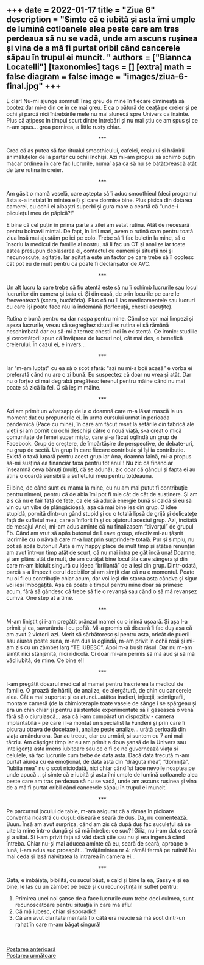 
+++
    date = 2022-01-17
    title = "Ziua 6"
    description = "Simte că e iubită și asta îmi umple de lumină cotloanele alea peste care am tras perdeaua să nu se vadă, unde am ascuns rușinea și vina de a mă fi purtat oribil când cancerele săpau în trupul ei muncit. "
    authors = ["Biannca Locatelli"]
    [taxonomies]
    tags = []
    [extra]
    math = false
    diagram = false
    image = "images/ziua-6-final.jpg"
    +++
---

E clar! Nu-mi ajunge somnul! Trag greu de mine în fiecare dimineață să bootez dar mi-e din ce în ce mai greu. E ca o pătură de ceață pe creier și pe ochi și parcă nici întrebările mele nu mai alunecă spre Univers ca înainte. Plus că ațipesc în timpul scurt dintre întrebări și nu mai știu ce am spus și ce n-am spus... grea pornirea, a little rusty chiar.

<p style="text-align: center;">***</p>

Cred că aș putea să fac ritualul smoothieului, cafelei, ceaiului și hrănirii animăluțelor de la parter cu ochii închiși. Azi mi-am propus să schimb puțin măcar ordinea în care fac lucrurile, numa’ așa ca să nu se bătătorească atât de tare rutina în creier.

<p style="text-align: center;">***</p>

Am găsit o mamă veselă, care aștepta să îi aduc smoothieul (deci programul ăsta s-a instalat în mintea ei!) și care dormise bine. Plus pisica din dotarea camerei, cu ochii ei albaștri superbi și gura mare a ceartă că “unde-i pliculețul meu de păpică?!”

E bine că cel puțin în prima parte a zilei am setat rutina. Atât de necesară pentru bolnavii mintal. De fapt, în linii mari, avem o rutină cam pentru toată ziua însă mai ajustăm pe ici pe colo. Trebe să îi fac buletin la mine, să o înscriu la medicul de familie al nostru, să îi fac un CT și analize iar toate astea presupun deplasarea ei, contactul cu oameni și situații noi și necunoscute, agitație. Iar agitația este un factor pe care trebe să îl ocolesc cât pot eu de mult pentru că poate fi declanșator de AVC.

<p style="text-align: center;">***</p>

Un alt lucru la care trebe să fiu atentă este să nu îi schimb lucrurile sau locul lucrurilor din camera și baia ei. Și din casă, de prin locurile pe care le frecventează (scara, bucătăria). Plus că nu îi las medicamentele sau lucruri cu care își poate face rău la îndemână (forfecuță, chestii ascuțite).

Rutina e bună pentru ea dar nașpa pentru mine. Când se vor mai limpezi și așeza lucrurile, vreau să segreghez situațiile: rutina ei să rămână neschimbată dar eu să-mi alternez chestii noi în existență. Ce ironic: studiile și cercetătorii spun că învățarea de lucruri noi, cât mai des, e benefică creierului. În cazul ei, e invers…

<p style="text-align: center;">***</p>

Iar “m-am luptat” cu ea să o scot afară: “azi nu mi-s boii acasă” e vorba ei preferată când nu are o zi bună. Eu suspectez că doar nu vrea și atât. Dar nu o forțez ci mai degrabă pregătesc terenul pentru mâine când nu mai poate să zică la fel. O să ieșim mâine.

<p style="text-align: center;">***</p>

Azi am primit un whatsapp de la o doamnă care m-a lăsat mască la un moment dat cu propunerile ei. În urma cursului urmat în perioada pandemică (Pace cu mine), în care am făcut reset la setările din fabrică ale vieții și am pornit cu ochi deschiși către o nouă viață, s-a creat o mică comunitate de femei super mișto, care și-a făcut oglindă un grup de Facebook. Grup de creștere, de împărtășire de perspective, de debate-uri, nu grup de sectă. Un grup în care fiecare contribuie și își ia contribuție. Există o taxă lunară pentru acest grup iar Ana, doamna faină, mi-a propus să-mi susțină ea financiar taxa pentru tot anul!! Nu zic că financiar înseamnă ceva bănuți (mulți, că se adună), zic doar că gândul și fapta ei au atins o coardă sensibilă a sufletului meu pentru totdeauna.

Ei bine, de când sunt cu mama la mine, eu nu am mai putut fi contribuție pentru nimeni, pentru că de abia îmi pot fi mie cât de cât de susținere. Și am zis că nu e fair față de fete, ca ele să aducă energie bună și caldă și eu să vin cu un vibe de plângăcioasă, așa că mai bine ies din grup. O idee stupidă, pornită dintr-un gând stupid și cu o totală lipsă de grijă și delicatețe față de sufletul meu, care a înflorit în și cu ajutorul acestui grup. Azi, incitată de mesajul Anei, mi-am adus aminte că nu finalizasem “divorțul” de grupul Fb. Când am vrut să apăs butonul de Leave group, efectiv mi-au țâșnit lacrimile cu o năvală care m-a luat prin surprindere totală. Pur și simplu, nu pot să apăs butonul! Ăsta e my happy place de mult timp și atâtea renunțări am avut într-un timp atât de scurt, că nu mai intra pe gât încă una! Doamne, și am plâns atât de mult, de am curățat bine locul ăla care sângera și din care m-am biciuit singură cu ideea “briliantă” de a ieși din grup. Dintr-odată, parcă s-a limpezit cerul deciziilor și am simțit clar că nu e momentul. Poate nu oi fi eu contribuție chiar acum, dar voi ieși din starea asta cândva și sigur voi ieși îmbogățită. Așa că poate e timpul pentru mine doar să primesc acum, fără să gândesc că trebe să fie o revanșă sau când o să mă revanșez cumva. One step at a time.

<p style="text-align: center;">***</p>

M-am liniștit și i-am pregătit prânzul mamei cu o inimă ușoară. Și așa l-a primit și ea, savurându-l cu poftă. Mi-a promis că diseară îi fac duș așa că am avut 2 victorii azi. Merit să sărbătoresc și pentru asta, oricât de pueril sau aiurea poate suna, m-am dus la oglindă, m-am privit în ochii roșii și mi-am zis cu un zâmbet larg “TE IUBESC”. Apoi m-a bușit râsul. Dar nu m-am simțit nici stânjenită, nici ridicolă. Ci doar mi-am permis să mă aud și să mă văd iubită, de mine. Ce bine e!!

<p style="text-align: center;">***</p>

I-am pregătit dosarul medical al mamei pentru înscrierea la medicul de familie. O groază de hârtii, de analize, de alergătură, de chin cu cancerele alea. Cât a mai suportat și ea atunci…atâtea iradieri, injecții, scintigrafii, montare cameră (de la chimioterapie toate vasele de sânge i se spărgeau și era un chin chiar și pentru asistentele experimentate să îi găsească o venă fără să o ciuruiască… așa că i-am cumpărat un dispozitiv - camera implantabilă - pe care i l-a montat un specialist la Fundeni și prin care îi picurau otrava de docetaxel), analize peste analize… urâtă perioadă din viața amândurora. Dar au trecut, clar cu urmări, și suntem cu 7 ani mai târziu. Am câștigat timp iar eu am primit a doua șansă de la Univers sau inteligența asta imens iubitoare sau ce o fi ce ne guvernează viața și celulele, să fac lucrurile cum trebe de data asta. Dacă data trecută m-am purtat aiurea cu ea emoțional, de data asta din “drăguța mea”, “domniță”, “iubita mea” nu o scot niciodată, nici chiar când își face nevoile noaptea pe unde apucă… și simte că e iubită și asta îmi umple de lumină cotloanele alea peste care am tras perdeaua să nu se vadă, unde am ascuns rușinea și vina de a mă fi purtat oribil când cancerele săpau în trupul ei muncit.

<p style="text-align: center;">***</p>

Pe parcursul jocului de table, m-am asigurat că a rămas în picioare convenția noastră cu dușul: diseară e seară de duș. Da, nu comentează. Buun. Însă am avut surpriza, când am zis că după duș fac suculețul să se uite la mine într-o dungă și să mă întrebe: ce suc?! Giiiz, nu i-am dat o seară și a uitat. Și i-am privit fața să văd dacă știe sau nu și era ingenuă când întreba. Chiar nu-și mai aducea aminte că eu, seară de seară, aproape o lună, i-am adus suc proaspăt… învățămintea nr 4: rămâi fermă pe rutină! Nu mai ceda și lasă naivitatea la intrarea în camera ei…

<p style="text-align: center;">***</p>

Gata, e îmbăiata, bibilită, cu sucul băut, e cald și bine la ea, Sassy e și ea bine, le las cu un zâmbet pe buze și cu recunoștință în suflet pentru:

1. Primirea unei noi șanse de a face lucrurile cum trebe deci culmea, sunt recunoscătoare pentru situația în care mă aflu!
2. Că mă iubesc, chiar și sporadic!
3. Că am avut claritate mentală fix câtă era nevoie să mă scot dintr-un rahat în care m-am băgat singură!

<br/>

<br/>

<div class="flex justify-between">
  <div>
    <a href="/blog/ziua-5/">Postarea anterioară</a>
  </div>
  <div>
    <a href="/blog/ziua-7/">Postarea următoare</a>
  </div>
</div>
